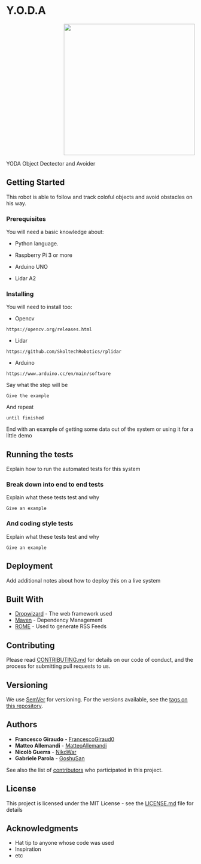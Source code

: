 # Y.O.D.A  
<p align="right">
  <img src="https://github.com/FrancescoGiraud0/Yoda/blob/master/Wiki/img/Logo.png" width="350" title="">
</p>

YODA Object Dectector and Avoider

## Getting Started

This robot is able to follow and track coloful objects and avoid obstacles on his way.

### Prerequisites

You will need a basic knowledge about:

* Python language.

* Raspberry Pi 3 or more

* Arduino UNO

* Lidar A2

### Installing

You will need to install too:

* Opencv 

```
https://opencv.org/releases.html
```

* Lidar 

```
https://github.com/SkoltechRobotics/rplidar
```

* Arduino 

```
https://www.arduino.cc/en/main/software
```





Say what the step will be

```
Give the example
```

And repeat

```
until finished
```

End with an example of getting some data out of the system or using it for a little demo

## Running the tests

Explain how to run the automated tests for this system

### Break down into end to end tests

Explain what these tests test and why

```
Give an example
```

### And coding style tests

Explain what these tests test and why

```
Give an example
```

## Deployment

Add additional notes about how to deploy this on a live system

## Built With

* [Dropwizard](http://www.dropwizard.io/1.0.2/docs/) - The web framework used
* [Maven](https://maven.apache.org/) - Dependency Management
* [ROME](https://rometools.github.io/rome/) - Used to generate RSS Feeds

## Contributing

Please read [CONTRIBUTING.md](https://gist.github.com/PurpleBooth/b24679402957c63ec426) for details on our code of conduct, and the process for submitting pull requests to us.

## Versioning

We use [SemVer](http://semver.org/) for versioning. For the versions available, see the [tags on this repository](https://github.com/your/project/tags). 

## Authors

* **Francesco Giraudo** - [FrancescoGiraud0](https://github.com/FrancescoGiraud0)
* **Matteo Allemandi** - [MatteoAllemandi](https://github.com/MatteoAllemandi)
* **Nicolò Guerra** - [NikoWar](https://github.com/NikoWar)
* **Gabriele Parola** - [GoshuSan](https://github.com/GoshuSan)

See also the list of [contributors](https://github.com/your/project/contributors) who participated in this project.

## License

This project is licensed under the MIT License - see the [LICENSE.md](LICENSE.md) file for details

## Acknowledgments

* Hat tip to anyone whose code was used
* Inspiration
* etc
